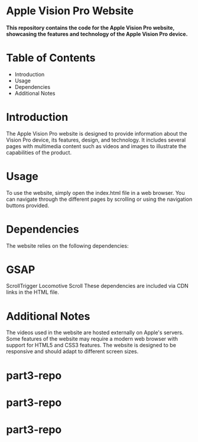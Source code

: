 # Apple Vision Pro Website

#### This repository contains the code for the Apple Vision Pro website, showcasing the features and technology of the Apple Vision Pro device.

# Table of Contents
* Introduction
* Usage
* Dependencies
* Additional Notes

# Introduction
The Apple Vision Pro website is designed to provide information about the Vision Pro device, its features, design, and technology. It includes several pages with multimedia content such as videos and images to illustrate the capabilities of the product.


# Usage
To use the website, simply open the index.html file in a web browser. You can navigate through the different pages by scrolling or using the navigation buttons provided.

# Dependencies
The website relies on the following dependencies:

# GSAP
ScrollTrigger
Locomotive Scroll
These dependencies are included via CDN links in the HTML file.

# Additional Notes
The videos used in the website are hosted externally on Apple's servers.
Some features of the website may require a modern web browser with support for HTML5 and CSS3 features.
The website is designed to be responsive and should adapt to different screen sizes.

# part3-repo
# part3-repo
# part3-repo
